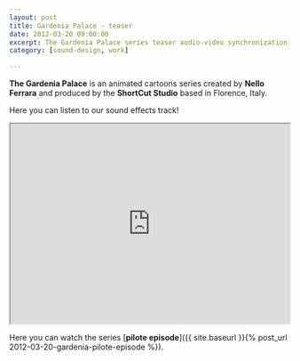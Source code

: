 ```yaml
---
layout: post
title: Gardenia Palace - teaser
date: 2012-03-20 09:00:00
excerpt: The Gardenia Palace series teaser audio-video synchronization.
category: [sound-design, work]

---
```


**The Gardenia Palace** is an animated cartoons series created by **Nello Ferrara** and produced by the **ShortCut Studio** based in Florence, Italy.

Here you can listen to our sound effects track!

<iframe src="http://www.youtube.com/embed/5AXI1WseH3E" width="100%" height="360" allowfullscreen></iframe>

Here you can watch the series [**pilote episode**]({{ site.baseurl }}{% post_url 2012-03-20-gardenia-pilote-episode %}).
